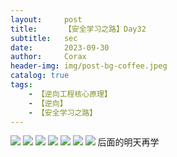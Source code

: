 ```yaml
---
layout:     post
title:      【安全学习之路】Day32
subtitle:   sec
date:       2023-09-30
author:     Corax
header-img: img/post-bg-coffee.jpeg
catalog: true
tags:
    - 【逆向工程核心原理】
    - 【逆向】
    - 【安全学习之路】
---
```


![](https://typora-1321221957.cos.ap-shanghai.myqcloud.com/image1/202311021107138.png)
![](https://typora-1321221957.cos.ap-shanghai.myqcloud.com/image1/202311021107139.png)
![](https://typora-1321221957.cos.ap-shanghai.myqcloud.com/image1/202311021107140.png)
![](https://typora-1321221957.cos.ap-shanghai.myqcloud.com/image1/202311021107142.png)
![](https://typora-1321221957.cos.ap-shanghai.myqcloud.com/image1/202311021107143.png)
![](https://typora-1321221957.cos.ap-shanghai.myqcloud.com/image1/202311021107144.png)
![](https://typora-1321221957.cos.ap-shanghai.myqcloud.com/image1/202311021107145.png)
后面的明天再学